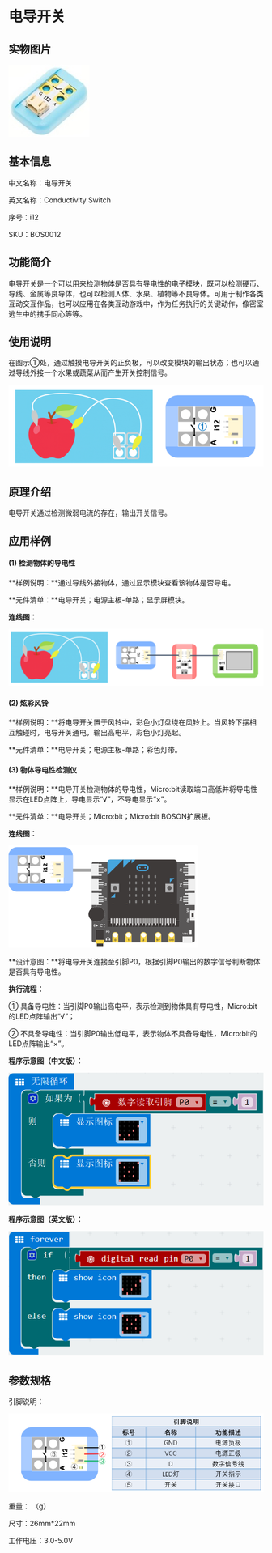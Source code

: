 # 电导开关

## 实物图片
![](boson_电导开关_实物图片.jpg)

## 基本信息
中文名称：电导开关

英文名称：Conductivity Switch

序号：i12

SKU：BOS0012

## 功能简介
电导开关是一个可以用来检测物体是否具有导电性的电子模块，既可以检测硬币、导线、金属等良导体，也可以检测人体、水果、植物等不良导体。可用于制作各类互动交互作品，也可以应用在各类互动游戏中，作为任务执行的关键动作，像密室逃生中的携手同心等等。

## 使用说明
在图示①处，通过触摸电导开关的正负极，可以改变模块的输出状态；也可以通过导线外接一个水果或蔬菜从而产生开关控制信号。

![](boson_电导开关_使用说明.png)

## 原理介绍
电导开关通过检测微弱电流的存在，输出开关信号。

## 应用样例
#### (1) 检测物体的导电性
**样例说明：**通过导线外接物体，通过显示模块查看该物体是否导电。

**元件清单：**电导开关；电源主板-单路；显示屏模块。

**连线图：**

![](boson_电导开关_应用样例1_连线图.png)

#### (2) 炫彩风铃
**样例说明：**将电导开关置于风铃中，彩色小灯盘绕在风铃上。当风铃下摆相互触碰时，电导开关通电，输出高电平，彩色小灯亮起。

**元件清单：**电导开关；电源主板-单路；彩色灯带。

#### (3) 物体导电性检测仪
**样例说明：**电导开关检测物体的导电性，Micro:bit读取端口高低并将导电性显示在LED点阵上，导电显示“√”，不导电显示“×”。

**元件清单：**电导开关；Micro:bit；Micro:bit BOSON扩展板。

**连线图：**

![](boson_电导开关_应用样例3_连线图.png)

**设计意图：**将电导开关连接至引脚P0，根据引脚P0输出的数字信号判断物体是否具有导电性。

**执行流程：**

① 具备导电性：当引脚P0输出高电平，表示检测到物体具有导电性，Micro:bit的LED点阵输出“√”；

② 不具备导电性：当引脚P0输出低电平，表示物体不具备导电性，Micro:bit的LED点阵输出“×”。

**程序示意图（中文版）：**

![](boson_电导开关_应用样例3_程序示意图中文版.png)

**程序示意图（英文版）：**

![](boson_电导开关_应用样例3_程序示意图英文版.png)

## 参数规格
引脚说明：

![](boson_电导开关_引脚说明.png)

重量： （g）

尺寸：26mm*22mm

工作电压：3.0-5.0V